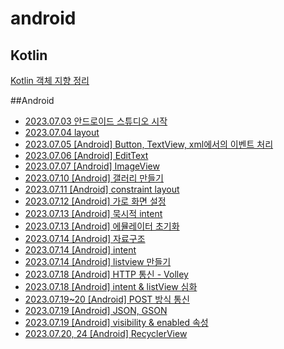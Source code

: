 # android

## Kotlin
<a href="https://danyoujeong.tistory.com/138">Kotlin 객체 지향 정리</a>

##Android
- <a href="https://danyoujeong.tistory.com/139">2023.07.03 안드로이드 스튜디오 시작</a>
- <a href="https://danyoujeong.tistory.com/141">2023.07.04 layout</a>
- <a href="https://danyoujeong.tistory.com/142">2023.07.05 [Android] Button, TextView, xml에서의 이벤트 처리</a>
- <a href="https://danyoujeong.tistory.com/145">2023.07.06 [Android] EditText</a>
- <a href="https://danyoujeong.tistory.com/146">2023.07.07 [Android] ImageView</a>
- <a href="https://danyoujeong.tistory.com/149">2023.07.10 [Android] 갤러리 만들기</a>
- <a href="https://danyoujeong.tistory.com/150">2023.07.11 [Android] constraint layout</a>
- <a href="https://danyoujeong.tistory.com/152">2023.07.12 [Android] 가로 화면 설정</a>
- <a href="https://danyoujeong.tistory.com/155">2023.07.13 [Android] 묵시적 intent</a>
- <a href="https://danyoujeong.tistory.com/154">2023.07.13 [Android] 에뮬레이터 초기화</a>
- <a href="https://danyoujeong.tistory.com/156">2023.07.14 [Android] 자료구조</a>
- <a href="https://danyoujeong.tistory.com/157">2023.07.14 [Android] intent</a>
- <a href="https://danyoujeong.tistory.com/158">2023.07.14 [Android] listview 만들기</a>
- <a href="https://danyoujeong.tistory.com/159">2023.07.18 [Android] HTTP 통신 - Volley</a>
- <a href="https://danyoujeong.tistory.com/160">2023.07.18 [Android] intent & listView 심화</a>
- <a href="https://danyoujeong.tistory.com/161">2023.07.19~20 [Android] POST 방식 통신</a>
- <a href="https://danyoujeong.tistory.com/162">2023.07.19 [Android] JSON, GSON</a>
- <a href="https://danyoujeong.tistory.com/163">2023.07.19 [Android] visibility & enabled 속성</a>
- <a href="https://danyoujeong.tistory.com/165">2023.07.20, 24 [Android] RecyclerView</a>
